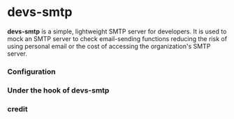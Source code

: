 # devs-smtp
**devs-smtp** is a simple, lightweight SMTP server for developers. It is used to mock an SMTP server to check email-sending functions reducing the risk of using personal email or the cost of accessing the organization's SMTP server.

### Configuration

### Under the hook of devs-smtp

### credit